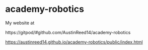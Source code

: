 # academy-robotics


My website at

https://gitpod/#github.com/AustinReed14/academy-robotics



https://austinreed14.github.io/academy-robotics/public/index.html
